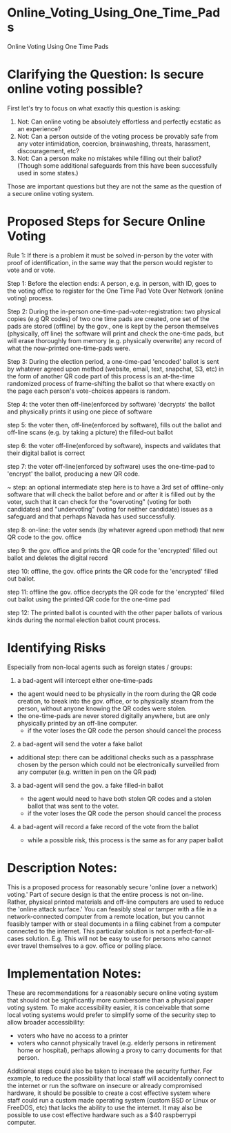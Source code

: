 # Online_Voting_Using_One_Time_Pads
Online Voting Using One Time Pads

# Clarifying the Question: Is secure online voting possible?

First let's try to focus on what exactly this question is asking:
1. Not: Can online voting be absolutely effortless and perfectly ecstatic as an experience? 
2. Not: Can a person outside of the voting process be provably safe from any voter intimidation, coercion, brainwashing, threats, harassment, discouragement, etc? 
3. Not: Can a person make no mistakes while filling out their ballot? (Though some additional safeguards from this have been successfully used in some states.) 

Those are important questions but they are not the same as the question of a secure online voting system. 

# Proposed Steps for Secure Online Voting

Rule 1: If there is a problem it must be solved in-person by the voter with proof of identification, in the same way that the person would register to vote and or vote.  

Step 1: Before the election ends: A person, e.g. in person, with ID, goes to the voting office to register for the One Time Pad Vote Over Network (online voting) process. 

Step 2: During the in-person one-time-pad-voter-registration: two physical copies (e.g QR codes) of two one time pads are created, one set of the pads are stored (offline) by the gov., one is kept by the person themselves (physically, off line)
the software will print and check the one-time pads, but will erase thoroughly from memory (e.g. physically overwrite) any record of what the now-printed one-time-pads were.

Step 3: During the election period, a one-time-pad 'encoded' ballot is sent by whatever agreed upon method (website, email, text, snapchat, S3, etc) in the form of another QR code
part of this process is an at-the-time randomized process of frame-shifting the ballot so that where exactly on the page each person's vote-choices appears is random. 

Step 4: the voter then off-line(enforced by software) 'decrypts' the ballot and physically prints it using one piece of software

step 5: the voter then, off-line(enforced by software), fills out the ballot and off-line scans (e.g. by taking a picture) the filled-out ballot 

step 6: the voter off-line(enforced by software), inspects and validates that their digital ballot is correct

step 7: the voter off-line(enforced by software) uses the one-time-pad to 'encrypt' the ballot, producing a new QR code.

~ step: an optional intermediate step here is to have a 3rd set of offline-only software that will check the ballot before and or after it is filled out by the voter, such that it can check for the "overvoting" (voting for both candidates) and "undervoting" (voting for neither candidate) issues as a safeguard and that perhaps Navada has used successfully. 

step 8: on-line: the voter sends (by whatever agreed upon method) that new QR code to the gov. office

step 9: the gov. office and prints the QR code for the 'encrypted' filled out ballot and deletes the digital record

step 10: offline, the gov. office prints the QR code for the 'encrypted' filled out ballot.

step 11: offline the gov. office decrypts the QR code for the 'encrypted' filled out ballot using the printed QR code for the one-time pad

step 12: The printed ballot is counted with the other paper ballots of various kinds during the normal election ballot count process.


# Identifying Risks 
Especially from non-local agents such as foreign states / groups:

1. a bad-agent will intercept either one-time-pads
- the agent would need to be physically in the room during the QR code creation, to break into the gov. office, or to physically steam from the person, without anyone knowing the QR codes were stolen. 
- the one-time-pads are never stored digitally anywhere, but are only physically printed by an off-line computer.
	- if the voter loses the QR code the person should cancel the process


2. a bad-agent will send the voter a fake ballot
- additional step: there can be additional checks such as a passphrase chosen by the person which could not be electronically surveilled from any computer (e.g. written in pen on the QR pad) 


3. a bad-agent will send the gov. a fake filled-in ballot
	- the agent would need to have both stolen QR codes and a stolen ballot that was sent to the voter.
	- if the voter loses the QR code the person should cancel the process
	

4. a bad-agent will record a fake record of the vote from the ballot
	- while a possible risk, this process is the same as for any paper ballot


# Description Notes:
This is a proposed process for reasonably secure 'online (over a network) voting.' Part of secure design is that the entire process is not on-line. Rather, physical printed materials and off-line computers are used to reduce the 'online attack surface.' You can feasibly steal or tamper with a file in a network-connected computer from a remote location, but you cannot feasibly tamper with or steal documents in a filing cabinet from a computer connected to the internet. This particular solution is not a perfect-for-all-cases solution. E.g. This will not be easy to use for persons who cannot ever travel themselves to a gov. office or polling place. 

# Implementation Notes:
These are recommendations for a reasonably secure online voting system that should not be significantly more cumbersome than a physical paper voting system. 
To make accessibility easier, it is conceivable that some local voting systems would prefer to simplify some of the security step to allow broader accessibility:
- voters who have no access to a printer
- voters who cannot physically travel (e.g. elderly persons in retirement home or hospital), perhaps allowing a proxy to carry documents for that person. 

Additional steps could also be taken to increase the security further. 
For example, to reduce the possibility that local staff will accidentally connect to the internet or run the software on insecure or already compromised hardware, it should be possible to create a cost effective system where staff could run a custom made operating system (custom BSD or Linux or FreeDOS, etc) that lacks the ability to use the internet. It may also be possible to use cost effective hardware such as a $40 raspberrypi computer. 
